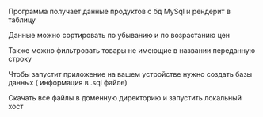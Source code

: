 Программа получает данные продуктов с бд MySql и рендерит в таблицу

Данные можно сортировать по убыванию и по возрастанию цен

Также можно фильтровать товары не имеющие в названии переданную строку

Чтобы запустит приложение на вашем устройстве нужно создать базы данных ( информация в .sql файле)

Скачать все файлы в доменную директорию и запустить локальный хост